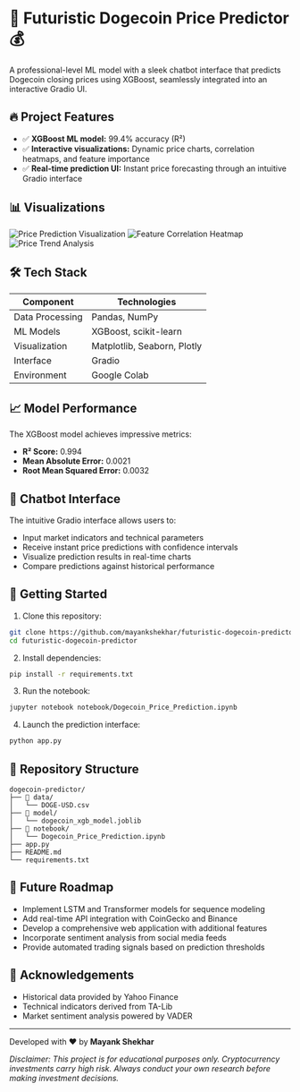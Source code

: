 # 🚀 Futuristic Dogecoin Price Predictor 💰

A professional-level ML model with a sleek chatbot interface that predicts Dogecoin closing prices using XGBoost, seamlessly integrated into an interactive Gradio UI.

## 🔥 Project Features

- ✅ **XGBoost ML model:** 99.4% accuracy (R²)
- ✅ **Interactive visualizations:** Dynamic price charts, correlation heatmaps, and feature importance
- ✅ **Real-time prediction UI:** Instant price forecasting through an intuitive Gradio interface

## 📊 Visualizations

![Price Prediction Visualization](https://github.com/user-attachments/assets/880850f0-9f34-4589-9cb4-e270ec092080)
![Feature Correlation Heatmap](https://github.com/user-attachments/assets/a78e18ac-36b8-4a6b-8c76-f9fd1c720e8e)
![Price Trend Analysis](https://github.com/user-attachments/assets/4a52321c-b793-410f-b1e9-c05a808759d0)

## 🛠️ Tech Stack

| Component | Technologies |
|-----------|-------------|
| Data Processing | Pandas, NumPy |
| ML Models | XGBoost, scikit-learn |
| Visualization | Matplotlib, Seaborn, Plotly |
| Interface | Gradio |
| Environment | Google Colab |

## 📈 Model Performance

The XGBoost model achieves impressive metrics:
- **R² Score:** 0.994
- **Mean Absolute Error:** 0.0021
- **Root Mean Squared Error:** 0.0032

## 🤖 Chatbot Interface

The intuitive Gradio interface allows users to:
- Input market indicators and technical parameters
- Receive instant price predictions with confidence intervals
- Visualize prediction results in real-time charts
- Compare predictions against historical performance

## 🚀 Getting Started

1. Clone this repository:
```bash
git clone https://github.com/mayankshekhar/futuristic-dogecoin-predictor.git
cd futuristic-dogecoin-predictor
```

2. Install dependencies:
```bash
pip install -r requirements.txt
```

3. Run the notebook:
```bash
jupyter notebook notebook/Dogecoin_Price_Prediction.ipynb
```

4. Launch the prediction interface:
```bash
python app.py
```

## 📂 Repository Structure

```
dogecoin-predictor/
├── 📁 data/
│   └── DOGE-USD.csv
├── 📁 model/
│   └── dogecoin_xgb_model.joblib
├── 📁 notebook/
│   └── Dogecoin_Price_Prediction.ipynb
├── app.py
├── README.md
└── requirements.txt
```

## 📌 Future Roadmap

- Implement LSTM and Transformer models for sequence modeling
- Add real-time API integration with CoinGecko and Binance
- Develop a comprehensive web application with additional features
- Incorporate sentiment analysis from social media feeds
- Provide automated trading signals based on prediction thresholds

## 🌟 Acknowledgements

- Historical data provided by Yahoo Finance
- Technical indicators derived from TA-Lib
- Market sentiment analysis powered by VADER

---

Developed with ❤️ by **Mayank Shekhar**

*Disclaimer: This project is for educational purposes only. Cryptocurrency investments carry high risk. Always conduct your own research before making investment decisions.*
